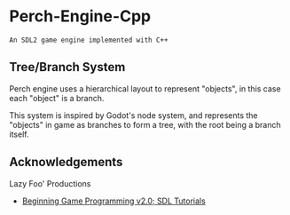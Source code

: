 # Perch-Engine-Cpp
```
An SDL2 game engine implemented with C++
```

## Tree/Branch System

Perch engine uses a hierarchical layout to represent "objects", in this case each "object" is a branch.

This system is inspired by Godot's node system, and represents the "objects" in game as branches to form a tree, with the root being a branch itself.

## Acknowledgements
Lazy Foo' Productions
* [Beginning Game Programming v2.0; SDL Tutorials](https://lazyfoo.net/tutorials/SDL/index.php)
